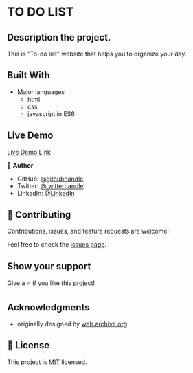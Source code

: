 
# TO DO LIST

## Description the project.
This is "To-do list" website that helps you to organize your day.

## Built With

- Major languages 
  - html
  - css
  - javascript in ES6 

## Live Demo 

[Live Demo Link](https://abigiyaty.github.io/to-do-list/dist/index.html)


👤 **Author**

- GitHub: [@githubhandle](https://github.com/AbigiyaTY)
- Twitter: [@twitterhandle](https://twitter.com/AbigiyaTY)
- LinkedIn: [@LinkedIn](https://www.linkedin.com/in/abigiya-tadesse-6a0052234)

## 🤝 Contributing

Contributions, issues, and feature requests are welcome!

Feel free to check the [issues page](../../issues/).

## Show your support

Give a ⭐️ if you like this project!

## Acknowledgments

- originally designed by [web.archive.org](https://web.archive.org/web/20180320194056/http://www.getminimalist.com:80/)

## 📝 License


This project is [MIT](./MIT.md) licensed.

